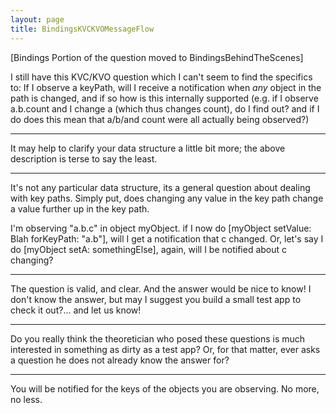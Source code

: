 ```yaml
---
layout: page
title: BindingsKVCKVOMessageFlow
---
```


[Bindings Portion of the question moved to BindingsBehindTheScenes]

I still have this KVC/KVO question which I can't seem to find the specifics to: If I observe a keyPath, will I receive a notification when *any* object in the path is changed, and if so how is this internally supported (e.g. if I observe a.b.count and I change a (which thus changes count), do I find out?  and if I do does this mean that a/b/and count were all actually being observed?)

----

It may help to clarify your data structure a little bit more; the above description is terse to say the least.

----

It's not any particular data structure, its a general question about dealing with key paths.  Simply put, does changing any value in the key path change a value further up in the key path.

I'm observing "a.b.c" in object myObject.  if I now do [myObject setValue: Blah forKeyPath: "a.b"], will I get a notification that c changed.  Or, let's say I do [myObject setA: somethingElse], again, will I be notified about c changing?

----
The question is valid, and clear. And the answer would be nice to know!
I don't know the answer, but may I suggest you build a small test app to check it out?... and let us know!

----

Do you really think the theoretician who posed these questions is much interested in something as dirty as a test app? Or, for that matter, ever asks a question he does not already know the answer for?

----

You will be notified for the keys of the objects you are observing. No more, no less.

